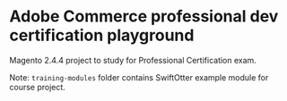 # Adobe Commerce professional dev certification playground

Magento 2.4.4 project to study for Professional Certification exam.

Note: `training-modules` folder contains SwiftOtter example module for course project.
